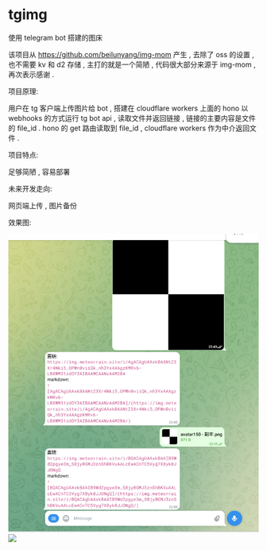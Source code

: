 # tgimg
使用 telegram bot 搭建的图床

该项目从 https://github.com/beilunyang/img-mom 产生 , 去除了 oss 的设置 , 也不需要 kv 和 d2 存储 , 主打的就是一个简陋 , 代码很大部分来源于 img-mom , 再次表示感谢 .

项目原理:

用户在 tg 客户端上传图片给 bot , 搭建在 cloudflare workers 上面的 hono 以 webhooks 的方式运行 tg bot api , 读取文件并返回链接 , 链接的主要内容是文件的 file_id . hono 的 get 路由读取到 file_id , cloudflare workers 作为中介返回文件 .

项目特点:

足够简陋 , 容易部署

未来开发走向:

网页端上传 , 图片备份

效果图:

![](./images/1.png)
![](./images/2.png)